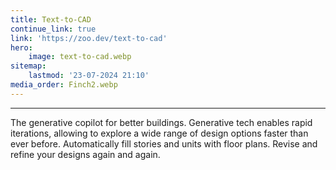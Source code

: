 ```yaml
---
title: Text-to-CAD
continue_link: true
link: 'https://zoo.dev/text-to-cad'
hero:
    image: text-to-cad.webp
sitemap:
    lastmod: '23-07-2024 21:10'
media_order: Finch2.webp
---
```


---
The generative copilot for better buildings. Generative tech enables rapid iterations, allowing to explore a wide range of design options faster than ever before. Automatically fill stories and units with floor plans. Revise and refine your designs again and again.